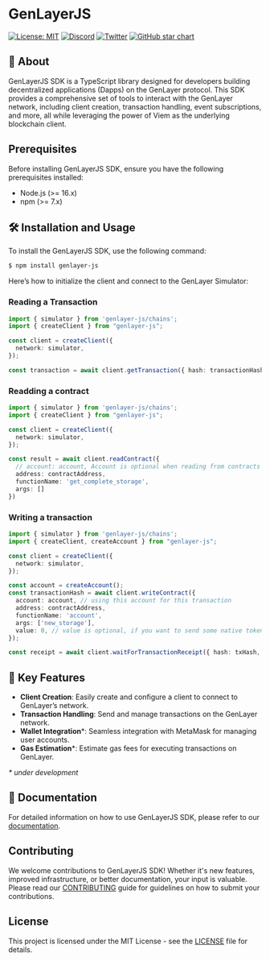 # GenLayerJS

[![License: MIT](https://img.shields.io/badge/License-MIT-green.svg)](https://opensource.org/license/mit/)
[![Discord](https://dcbadge.vercel.app/api/server/8Jm4v89VAu?compact=true&style=flat)](https://discord.gg/VpfmXEMN66)
[![Twitter](https://img.shields.io/twitter/url/https/twitter.com/yeagerai.svg?style=social&label=Follow%20%40GenLayer)](https://x.com/GenLayer)
[![GitHub star chart](https://img.shields.io/github/stars/yeagerai/genlayer-js?style=social)](https://star-history.com/#yeagerai/genlayer-js)

## 👀 About

GenLayerJS SDK is a TypeScript library designed for developers building decentralized applications (Dapps) on the GenLayer protocol. This SDK provides a comprehensive set of tools to interact with the GenLayer network, including client creation, transaction handling, event subscriptions, and more, all while leveraging the power of Viem as the underlying blockchain client.

## Prerequisites

Before installing GenLayerJS SDK, ensure you have the following prerequisites installed:

- Node.js (>= 16.x)
- npm (>= 7.x)

## 🛠️ Installation and Usage

To install the GenLayerJS SDK, use the following command:
```bash
$ npm install genlayer-js
```
Here’s how to initialize the client and connect to the GenLayer Simulator:

### Reading a Transaction
```typescript
import { simulator } from 'genlayer-js/chains';
import { createClient } from "genlayer-js";

const client = createClient({
  network: simulator,
});

const transaction = await client.getTransaction({ hash: transactionHash })
```

### Readding a contract
```typescript
import { simulator } from 'genlayer-js/chains';
import { createClient } from "genlayer-js";

const client = createClient({
  network: simulator,
});

const result = await client.readContract({
  // account: account, Account is optional when reading from contracts
  address: contractAddress,
  functionName: 'get_complete_storage',
  args: []
})
```

### Writing a transaction
```typescript
import { simulator } from 'genlayer-js/chains';
import { createClient, createAccount } from "genlayer-js";

const client = createClient({
  network: simulator,
});

const account = createAccount();
const transactionHash = await client.writeContract({
  account: account, // using this account for this transaction
  address: contractAddress,
  functionName: 'account',
  args: ['new_storage'],
  value: 0, // value is optional, if you want to send some native token to the contract
});

const receipt = await client.waitForTransactionReceipt({ hash: txHash, status: TransactionStatus.FINALIZED}) //or ACCEPTED

```
## 🚀 Key Features

* **Client Creation**: Easily create and configure a client to connect to GenLayer’s network.
* **Transaction Handling**: Send and manage transactions on the GenLayer network.
* **Wallet Integration***: Seamless integration with MetaMask for managing user accounts.
* **Gas Estimation***: Estimate gas fees for executing transactions on GenLayer.

_* under development_

## 📖 Documentation

For detailed information on how to use GenLayerJS SDK, please refer to our [documentation](https://docs.genlayer.com/).



## Contributing

We welcome contributions to GenLayerJS SDK! Whether it's new features, improved infrastructure, or better documentation, your input is valuable. Please read our [CONTRIBUTING](https://github.com/yeagerai/genlayer-js/blob/main/CONTRIBUTING.md) guide for guidelines on how to submit your contributions.

## License

This project is licensed under the MIT License - see the [LICENSE](LICENSE) file for details.
